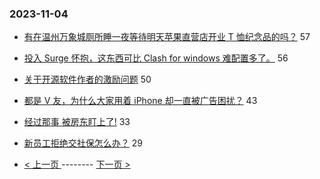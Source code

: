 ### 2023-11-04 
- [有在温州万象城厕所睡一夜等待明天苹果直营店开业 T 恤纪念品的吗？](https://www.v2ex.com/t/988450) 57
- [投入 Surge 怀抱，这东西可比 Clash for windows 难配置多了。](https://www.v2ex.com/t/988435) 56
- [关于开源软件作者的激励问题](https://www.v2ex.com/t/988513) 50
- [都是 V 友，为什么大家用着 iPhone 却一直被广告困扰？](https://www.v2ex.com/t/988424) 43
- [经过那事 被房东盯上了!](https://www.v2ex.com/t/988515) 33
- [新员工拒绝交社保怎么办？](https://www.v2ex.com/t/988487) 29 

- [ < 上一页 ](https://github.com/able8/v2ex-hot-record/blob/master/2023-11-03.md) -------- [ 下一页 > ](https://github.com/able8/v2ex-hot-record/blob/master/2023-11-05.md)